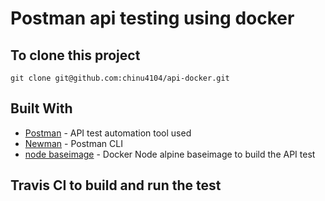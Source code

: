 # Postman api testing using docker

## To clone this project

```
git clone git@github.com:chinu4104/api-docker.git
```

## Built With

* [Postman](https://www.getpostman.com/) - API test automation tool used
* [Newman](https://www.npmjs.com/package/newman) - Postman CLI
* [node baseimage](https://hub.docker.com/_/node/) - Docker Node alpine baseimage to build the API test

## Travis CI to build and run the test
